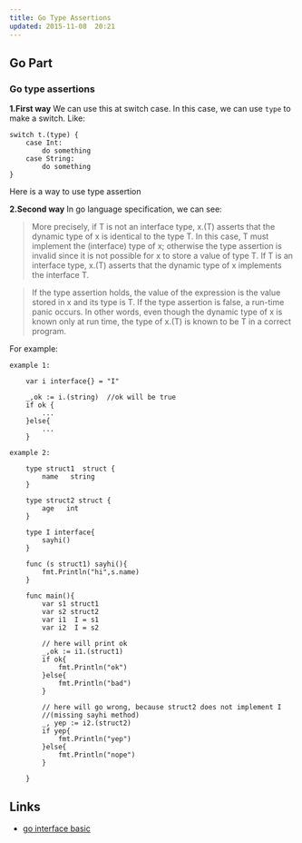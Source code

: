 ```yaml
---
title: Go Type Assertions
updated: 2015-11-08  20:21
---
```


## Go Part

### Go type assertions

**1.First way**
We can use this at switch case. In this case, we can use `type` to make a switch. Like:

	switch t.(type) {
		case Int: 
			do something
		case String:
			do something
	}

Here is a way to use type assertion

**2.Second way**
In go language specification, we can see:
> More precisely, if T is not an interface type, x.(T) asserts that the dynamic type of x is identical to the type T. In this case, T must implement the (interface) type of x; otherwise the type assertion is invalid since it is not possible for x to store a value of type T. If T is an interface type, x.(T) asserts that the dynamic type of x implements the interface T.

> If the type assertion holds, the value of the expression is the value stored in x and its type is T. If the type assertion is false, a run-time panic occurs. In other words, even though the dynamic type of x is known only at run time, the type of x.(T) is known to be T in a correct program.

For example:

	example 1:

		var i interface{} = "I"

		_,ok := i.(string)  //ok will be true
		if ok {
			...
		}else{
			...
		}

	example 2:
		
		type struct1  struct {
			name   string
		}

		type struct2 struct {
			age   int
		}

		type I interface{
			sayhi()
		}

		func (s struct1) sayhi(){
			fmt.Println("hi",s.name)
		}

		func main(){
			var s1 struct1
			var s2 struct2
			var i1  I = s1
			var i2  I = s2

			// here will print ok
			_,ok := i1.(struct1)
			if ok{
				fmt.Println("ok")
			}else{
				fmt.Println("bad")
			}
			
			// here will go wrong, because struct2 does not implement I
			//(missing sayhi method)
			_, yep := i2.(struct2)   
			if yep{
				fmt.Println("yep")
			}else{
				fmt.Println("nope")
			}

		}





## Links
+ [go interface basic](http://blog.csdn.net/zhangzhebjut/article/details/24974315)